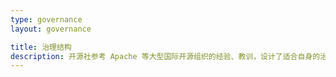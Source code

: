 ```yaml
---
type: governance
layout: governance

title: 治理结构
description: 开源社参考 Apache 等大型国际开源组织的经验、教训，设计了适合自身的治理结构
---
```

